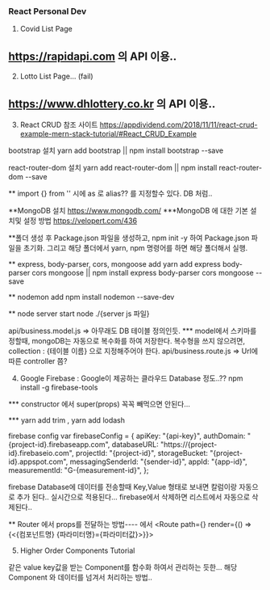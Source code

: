 ### React Personal Dev

1. Covid List Page

## https://rapidapi.com 의 API 이용..

2. Lotto List Page... (fail)

## https://www.dhlottery.co.kr 의 API 이용..

3. React CRUD
   참조 사이트
   https://appdividend.com/2018/11/11/react-crud-example-mern-stack-tutorial/#React_CRUD_Example

bootstrap 설치
yarn add bootstrap || npm install bootstrap --save

react-router-dom 설치
yarn add react-router-dom || npm install react-router-dom --save

\*\* import {} from '' 시에
as 로 alias?? 를 지정할수 있다. DB 처럼..

\*\*MongoDB 설치
https://www.mongodb.com/
\*\*\*MongoDB 에 대한 기본 설치및 설정 방법
https://velopert.com/436

\*\*폴더 생성 후 Package.json 파일을 생성하고,
npm init -y 하여 Package.json 파일을 초기화.
그리고 해당 폴더에서 yarn, npm 명령어를 하면 해당 폴더해서 실행.

\*\* express, body-parser, cors, mongoose add
yarn add express body-parser cors mongoose || npm install express body-parser cors mongoose --save

\*\* nodemon add
npm install nodemon --save-dev

\*\* node server start
node ./{server js 파일}

api/business.model.js => 아무래도 DB 테이블 정의인듯.
\*\*\* model에서 스키마를 정할때, mongoDB는 자동으로 복수화를 하여 저장한다. 복수형을 쓰지 않으려면, collection : {테이블 이름} 으로 지정해주어야 한다.
api/business.route.js => Url에 따른 controller 쯤?

4. Google Firebase
   : Google이 제공하는 클라우드 Database 정도..??
   npm install -g firebase-tools

\*\*\* constructor 에서 super(props) 꼭꼭 빼먹으면 안된다...

\*\*\* yarn add trim , yarn add lodash

firebase config
var firebaseConfig = {
apiKey: "{api-key}",
authDomain: "{project-id}.firebaseapp.com",
databaseURL: "https://{project-id}.firebaseio.com",
projectId: "{project-id}",
storageBucket: "{project-id}.appspot.com",
messagingSenderId: "{sender-id}",
appId: "{app-id}",
measurementId: "G-{measurement-id}",
};

firebase Database에 데이터를 전송할때 Key,Value 형태로 보내면 칼럼이랑 자동으로 추가 된다..
실시간으로 적용된다... firebase에서 삭제하면 리스트에서 자동으로 삭제된다..

\*\* Router 에서 props를 전달하는 방법----
<Route path={} component={}> 에서
<Route path={} render={() => {<{컴포넌트명} {파라미터명}={파라미터값}>}}>

5. Higher Order Components Tutorial

같은 value key값을 받는 Component를 함수화 하여서 관리하는 듯한...
해당 Component 와 데이터를 넘겨서 처리하는 방법..
